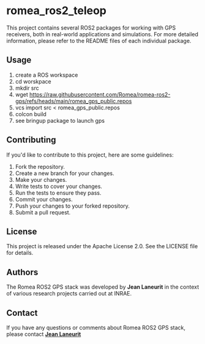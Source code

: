 # romea_ros2_teleop #

This project contains several ROS2 packages for working with GPS receivers, both in real-world applications and simulations. For more detailed information, please refer to the README files of each individual package.

## **Usage**

1. create a ROS workspace
2. cd worskpace
3. mkdir src
4. wget https://raw.githubusercontent.com/Romea/romea-ros2-gps/refs/heads/main/romea_gps_public.repos
5. vcs import src < romea_gps_public.repos
6. colcon build
7. see bringup package to launch gps

## **Contributing**

If you'd like to contribute to this project, here are some guidelines:

1. Fork the repository.
2. Create a new branch for your changes.
3. Make your changes.
4. Write tests to cover your changes.
5. Run the tests to ensure they pass.
6. Commit your changes.
7. Push your changes to your forked repository.
8. Submit a pull request.

## **License**

This project is released under the Apache License 2.0. See the LICENSE file for details.

## **Authors**

The Romea ROS2 GPS stack was developed by **Jean Laneurit** in the context of various research projects carried out at INRAE.

## **Contact**

If you have any questions or comments about Romea ROS2 GPS stack, please contact **[Jean Laneurit](mailto:jean.laneurit@inrae.fr)** 